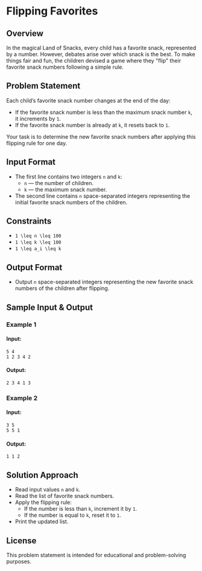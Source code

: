 # Flipping Favorites

## Overview
In the magical Land of Snacks, every child has a favorite snack, represented by a number. However, debates arise over which snack is the best. To make things fair and fun, the children devised a game where they "flip" their favorite snack numbers following a simple rule.

## Problem Statement
Each child’s favorite snack number changes at the end of the day:
- If the favorite snack number is less than the maximum snack number `k`, it increments by `1`.
- If the favorite snack number is already at `k`, it resets back to `1`.

Your task is to determine the new favorite snack numbers after applying this flipping rule for one day.

## Input Format
- The first line contains two integers `n` and `k`:
  - `n` — the number of children.
  - `k` — the maximum snack number.
- The second line contains `n` space-separated integers representing the initial favorite snack numbers of the children.

## Constraints
- `1 \leq n \leq 100`
- `1 \leq k \leq 100`
- `1 \leq a_i \leq k`

## Output Format
- Output `n` space-separated integers representing the new favorite snack numbers of the children after flipping.

## Sample Input & Output
### Example 1
#### Input:
```
5 4
1 2 3 4 2
```
#### Output:
```
2 3 4 1 3
```

### Example 2
#### Input:
```
3 5
5 5 1
```
#### Output:
```
1 1 2
```

## Solution Approach
- Read input values `n` and `k`.
- Read the list of favorite snack numbers.
- Apply the flipping rule:
  - If the number is less than `k`, increment it by `1`.
  - If the number is equal to `k`, reset it to `1`.
- Print the updated list.

## License
This problem statement is intended for educational and problem-solving purposes.